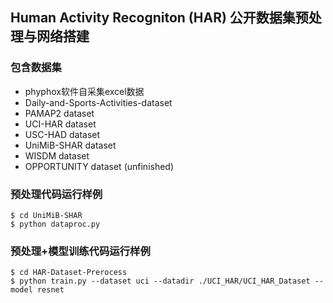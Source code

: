 ## Human Activity Recogniton (HAR) 公开数据集预处理与网络搭建

### 包含数据集
* phyphox软件自采集excel数据
* Daily-and-Sports-Activities-dataset
* PAMAP2 dataset
* UCI-HAR dataset
* USC-HAD dataset
* UniMiB-SHAR dataset
* WISDM dataset
* OPPORTUNITY dataset (unfinished)


### 预处理代码运行样例
```
$ cd UniMiB-SHAR
$ python dataproc.py
```

### 预处理+模型训练代码运行样例
```
$ cd HAR-Dataset-Prerocess
$ python train.py --dataset uci --datadir ./UCI_HAR/UCI_HAR_Dataset --model resnet
```
